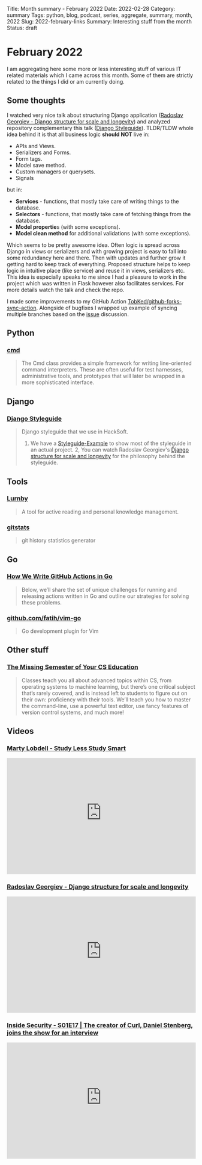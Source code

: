 Title: Month summary - February 2022
Date: 2022-02-28
Category: summary
Tags: python, blog, podcast, series, aggregate, summary, month, 2022
Slug: 2022-february-links
Summary: Interesting stuff from the month
Status: draft

# February 2022

I am aggregating here some more or less interesting stuff of various IT related materials which I came across this month.
Some of them are strictly related to the things I did or am currently doing.

## Some thoughts

I watched very nice talk about structuring Django application ([Radoslav Georgiev - Django structure for scale and longevity](https://www.youtube.com/watch?v=yG3ZdxBb1oo))
and analyzed repository complementary this talk ([Django Styleguide](https://github.com/HackSoftware/Django-Styleguide/)).
TLDR/TLDW whole idea behind it is that all business logic **should NOT** live in:

- APIs and Views.
- Serializers and Forms.
- Form tags.
- Model save method.
- Custom managers or querysets.
- Signals

but in:

- **Services** - functions, that mostly take care of writing things to the database.
- **Selectors** - functions, that mostly take care of fetching things from the database.
- **Model propertie**s (with some exceptions).
- **Model clean method** for additional validations (with some exceptions).

Which seems to be pretty awesome idea. Often logic is spread across Django in views or serializers and with growing project is easy to fall into
some redundancy here and there. Then with updates and further grow it getting hard to keep track of everything.
Proposed structure helps to keep logic in intuitive place (like service) and reuse it in views, serializers etc.
This idea is especially speaks to me since I had a pleasure to work in the project which was written in Flask however also facilitates services.
For more details watch the talk and check the repo.

I made some improvements to my GitHub Action [TobKed/github-forks-sync-action](https://github.com/TobKed/github-forks-sync-action).
Alongside of bugfixes I wrapped up example of syncing multiple branches based on the [issue](https://github.com/TobKed/github-forks-sync-action/issues/13) discussion.

## Python

### [cmd](https://docs.python.org/3/library/cmd.html#module-cmd)

> The Cmd class provides a simple framework for writing line-oriented command interpreters. These are often useful for test harnesses, administrative tools, and prototypes that will later be wrapped in a more sophisticated interface.

## Django

### [Django Styleguide](https://github.com/HackSoftware/Django-Styleguide/)

> Django styleguide that we use in HackSoft.
>
> 1. We have a [Styleguide-Example](https://github.com/HackSoftware/Styleguide-Example) to show most of the styleguide in an actual project.
>    2, You can watch Radoslav Georgiev's [Django structure for scale and longevity](https://www.youtube.com/watch?v=yG3ZdxBb1oo) for the philosophy behind the styleguide.

## Tools

### [Lurnby](https://github.com/Roznoshchik/Lurnby)

> A tool for active reading and personal knowledge management.

### [gitstats](https://github.com/bagder/gitstats)

> git history statistics generator

## Go

### [How We Write GitHub Actions in Go](https://full-stack.blend.com/how-we-write-github-actions-in-go.html)

> Below, we’ll share the set of unique challenges for running and releasing actions written in Go and outline our strategies for solving these problems.

### [github.com/fatih/vim-go](https://github.com/fatih/vim-go)

> Go development plugin for Vim

## Other stuff

### [The Missing Semester of Your CS Education](https://missing.csail.mit.edu/)

> Classes teach you all about advanced topics within CS, from operating systems to machine learning, but there’s one critical subject that’s rarely covered, and is instead left to students to figure out on their own: proficiency with their tools. We’ll teach you how to master the command-line, use a powerful text editor, use fancy features of version control systems, and much more!

## Videos

### [Marty Lobdell - Study Less Study Smart](https://www.youtube.com/watch?v=IlU-zDU6aQ0)

<div class="videoWrapper" style="height:0; padding-bottom:56.25%; padding-top:25px; position:relative" height="0">
    <iframe style="position:absolute; top:0; width:100%" height="100%" width="100%" src="https://www.youtube-nocookie.com/embed/IlU-zDU6aQ0" frameborder="0" allow="accelerometer; autoplay; encrypted-media; gyroscope; picture-in-picture" allowfullscreen></iframe>
</div>

### [Radoslav Georgiev - Django structure for scale and longevity](https://www.youtube.com/watch?v=yG3ZdxBb1oo)

<div class="videoWrapper" style="height:0; padding-bottom:56.25%; padding-top:25px; position:relative" height="0">
    <iframe style="position:absolute; top:0; width:100%" height="100%" width="100%" src="https://www.youtube-nocookie.com/embed/VIDEO_ID" frameborder="0" allow="accelerometer; autoplay; encrypted-media; gyroscope; picture-in-picture" allowfullscreen></iframe>
</div>

### [Inside Security - S01E17 | The creator of Curl, Daniel Stenberg, joins the show for an interview](https://www.youtube.com/watch?v=06Xfa2AvQrw)

<div class="videoWrapper" style="height:0; padding-bottom:56.25%; padding-top:25px; position:relative" height="0">
    <iframe style="position:absolute; top:0; width:100%" height="100%" width="100%" src="https://www.youtube-nocookie.com/embed/06Xfa2AvQrw" frameborder="0" allow="accelerometer; autoplay; encrypted-media; gyroscope; picture-in-picture" allowfullscreen></iframe>
</div>
